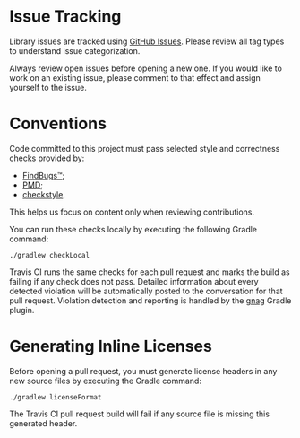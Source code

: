 # Issue Tracking

Library issues are tracked using [GitHub Issues](https://github.com/stkent/bugshaker-android/issues). Please review all tag types to understand issue categorization.

Always review open issues before opening a new one. If you would like to work on an existing issue, please comment to that effect and assign yourself to the issue.

# Conventions

Code committed to this project must pass selected style and correctness checks provided by:

- [FindBugs™](http://findbugs.sourceforge.net/);
- [PMD](https://pmd.github.io/);
- [checkstyle](http://checkstyle.sourceforge.net/).

This helps us focus on content only when reviewing contributions.

You can run these checks locally by executing the following Gradle command:

```shell
./gradlew checkLocal
```

Travis CI runs the same checks for each pull request and marks the build as failing if any check does not pass. Detailed information about every detected violation will be automatically posted to the conversation for that pull request. Violation detection and reporting is handled by the [gnag](https://github.com/btkelly/gnag) Gradle plugin.

# Generating Inline Licenses

Before opening a pull request, you must generate license headers in any new source files by executing the Gradle command:

```shell
./gradlew licenseFormat
```

The Travis CI pull request build will fail if any source file is missing this generated header.
